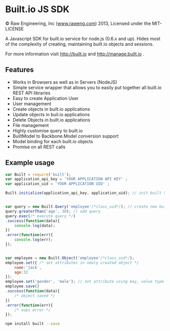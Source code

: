 Built.io JS SDK
=======

&copy; Raw Engineering, Inc (www.raweng.com) 2013, Licensed under the MIT-LICENSE

A Javascript SDK for built.io service for node.js (0.6.x and up).  Hides most of the complexity of creating, maintaining built.io objects and sessions.

For more information visit <a href="http://built.io" target="_blank">http://built.io</a>  and <a href="http://manage.built.io" target="_blank">http://manage.built.io</a> .

Features
--------

* Works in Browsers as well as in Servers (NodeJS)
* Simple service wrapper that allows you to easily put together all built.io REST API libraries
* Easy to create Application User
* User management
* Create objects in built.io applications
* Update objects in buil.io applications
* Delete Objects in built.io applications
* File management
* Highly customise query to built.io
* BuiltModel to Backbone.Model conversion support
* Model binding for each built.io objects
* Promise on all REST calls


Example usage
-------------

```javascript
var Built = require('built');
var application_api_key = 'YOUR APPLICATION API KEY' ;
var application_uid = 'YOUR APPLICATION UID' ;

Built.initialize(application_api_key, application_uid); // init built SDK using application_api_key and application_uid


var query = new Built.Query('employee'/*class_uid*/); // create new built Query Object
query.greaterThan('age', 30); // add query 
query.exec(/* execute query */)
.success(function(data){
	console.log(data);
})
.error(function(err){
	console.log(err);
});


var employee = new Built.Object('employee'/*class_uid*/); 
employee.set({ /* set attributes in newly created object */
	name:'jack',
	age:32
});
employee.set('gender', 'male'); // set attribute using key, value type
employee.save()
.success(function(data){
	/* object saved */
})
.error(function(err){
	/* oops error */
});

```

```bash
npm install built --save
```
